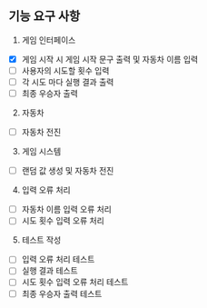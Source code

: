 ## 기능 요구 사항

1. 게임 인터페이스
- [x] 게임 시작 시 게임 시작 문구 출력 및 자동차 이름 입력
- [ ] 사용자의 시도할 횟수 입력
- [ ] 각 시도 마다 실행 결과 출력
- [ ] 최종 우승자 출력

2. 자동차
- [ ] 자동차 전진

3. 게임 시스템
- [ ] 랜덤 값 생성 및 자동차 전진

4. 입력 오류 처리
- [ ] 자동차 이름 입력 오류 처리
- [ ] 시도 횟수 입력 오류 처리

5. 테스트 작성
- [ ] 입력 오류 처리 테스트
- [ ] 실행 결과 테스트
- [ ] 시도 횟수 입력 오류 처리 테스트
- [ ] 최종 우승자 출력 테스트